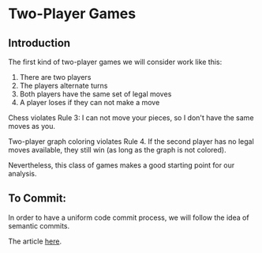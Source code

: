 # Two-Player Games

## Introduction

The first kind of two-player games we will consider work like this:

1. There are two players
2. The players alternate turns
3. Both players have the same set of legal moves
4. A player loses if they can not make a move

Chess violates Rule 3: I can not move your pieces, so I don't have the same moves as you.

Two-player graph coloring violates Rule 4. If the second player has no legal moves available, they still win (as long as the graph is not colored).

Nevertheless, this class of games makes a good starting point for our analysis.

## To Commit:

In order to have a uniform code commit process, we will follow the idea of
semantic commits.

The article [here](https://gist.github.com/joshbuchea/6f47e86d2510bce28f8e7f42ae84c716).
